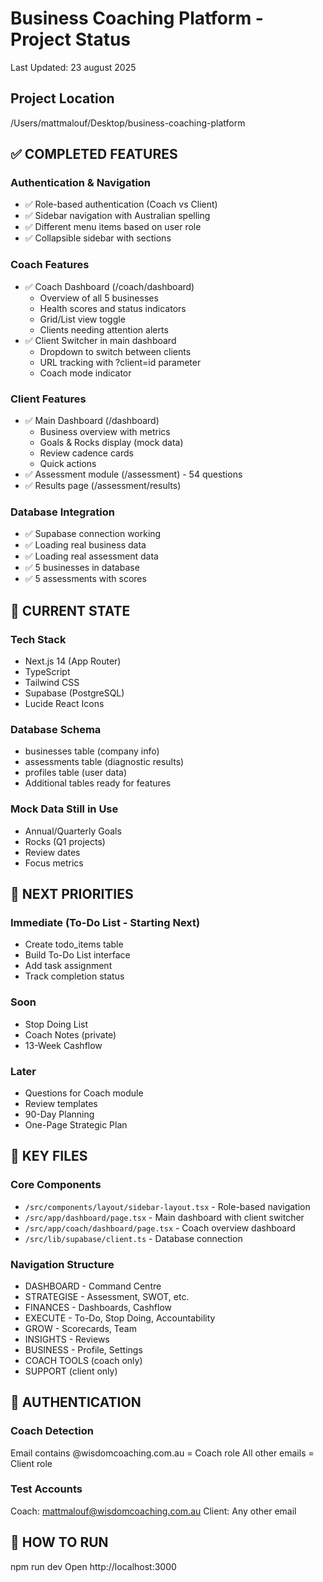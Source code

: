 # Business Coaching Platform - Project Status
Last Updated: 23 august 2025

## Project Location
/Users/mattmalouf/Desktop/business-coaching-platform

## ✅ COMPLETED FEATURES

### Authentication & Navigation
- ✅ Role-based authentication (Coach vs Client)
- ✅ Sidebar navigation with Australian spelling
- ✅ Different menu items based on user role
- ✅ Collapsible sidebar with sections

### Coach Features
- ✅ Coach Dashboard (/coach/dashboard)
  - Overview of all 5 businesses
  - Health scores and status indicators
  - Grid/List view toggle
  - Clients needing attention alerts
- ✅ Client Switcher in main dashboard
  - Dropdown to switch between clients
  - URL tracking with ?client=id parameter
  - Coach mode indicator

### Client Features  
- ✅ Main Dashboard (/dashboard)
  - Business overview with metrics
  - Goals & Rocks display (mock data)
  - Review cadence cards
  - Quick actions
- ✅ Assessment module (/assessment) - 54 questions
- ✅ Results page (/assessment/results)

### Database Integration
- ✅ Supabase connection working
- ✅ Loading real business data
- ✅ Loading real assessment data
- ✅ 5 businesses in database
- ✅ 5 assessments with scores

## 🔧 CURRENT STATE

### Tech Stack
- Next.js 14 (App Router)
- TypeScript
- Tailwind CSS
- Supabase (PostgreSQL)
- Lucide React Icons

### Database Schema
- businesses table (company info)
- assessments table (diagnostic results)
- profiles table (user data)
- Additional tables ready for features

### Mock Data Still in Use
- Annual/Quarterly Goals
- Rocks (Q1 projects)
- Review dates
- Focus metrics

## 🎯 NEXT PRIORITIES

### Immediate (To-Do List - Starting Next)
- Create todo_items table
- Build To-Do List interface
- Add task assignment
- Track completion status

### Soon
- Stop Doing List
- Coach Notes (private)
- 13-Week Cashflow

### Later
- Questions for Coach module
- Review templates
- 90-Day Planning
- One-Page Strategic Plan

## 📂 KEY FILES

### Core Components
- `/src/components/layout/sidebar-layout.tsx` - Role-based navigation
- `/src/app/dashboard/page.tsx` - Main dashboard with client switcher
- `/src/app/coach/dashboard/page.tsx` - Coach overview dashboard
- `/src/lib/supabase/client.ts` - Database connection

### Navigation Structure
- DASHBOARD - Command Centre
- STRATEGISE - Assessment, SWOT, etc.
- FINANCES - Dashboards, Cashflow
- EXECUTE - To-Do, Stop Doing, Accountability
- GROW - Scorecards, Team
- INSIGHTS - Reviews
- BUSINESS - Profile, Settings
- COACH TOOLS (coach only)
- SUPPORT (client only)

## 🔐 AUTHENTICATION

### Coach Detection
Email contains @wisdomcoaching.com.au = Coach role
All other emails = Client role

### Test Accounts
Coach: mattmalouf@wisdomcoaching.com.au
Client: Any other email

## 🚀 HOW TO RUN
npm run dev
Open http://localhost:3000
